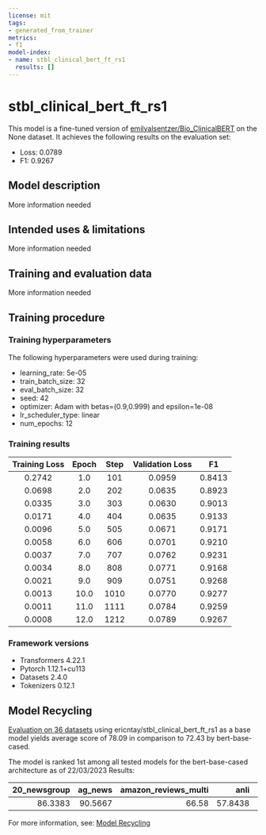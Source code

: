 ```yaml
---
license: mit
tags:
- generated_from_trainer
metrics:
- f1
model-index:
- name: stbl_clinical_bert_ft_rs1
  results: []
---
```


<!-- This model card has been generated automatically according to the information the Trainer had access to. You
should probably proofread and complete it, then remove this comment. -->

# stbl_clinical_bert_ft_rs1

This model is a fine-tuned version of [emilyalsentzer/Bio_ClinicalBERT](https://huggingface.co/emilyalsentzer/Bio_ClinicalBERT) on the None dataset.
It achieves the following results on the evaluation set:
- Loss: 0.0789
- F1: 0.9267

## Model description

More information needed

## Intended uses & limitations

More information needed

## Training and evaluation data

More information needed

## Training procedure

### Training hyperparameters

The following hyperparameters were used during training:
- learning_rate: 5e-05
- train_batch_size: 32
- eval_batch_size: 32
- seed: 42
- optimizer: Adam with betas=(0.9,0.999) and epsilon=1e-08
- lr_scheduler_type: linear
- num_epochs: 12

### Training results

| Training Loss | Epoch | Step | Validation Loss | F1     |
|:-------------:|:-----:|:----:|:---------------:|:------:|
| 0.2742        | 1.0   | 101  | 0.0959          | 0.8413 |
| 0.0698        | 2.0   | 202  | 0.0635          | 0.8923 |
| 0.0335        | 3.0   | 303  | 0.0630          | 0.9013 |
| 0.0171        | 4.0   | 404  | 0.0635          | 0.9133 |
| 0.0096        | 5.0   | 505  | 0.0671          | 0.9171 |
| 0.0058        | 6.0   | 606  | 0.0701          | 0.9210 |
| 0.0037        | 7.0   | 707  | 0.0762          | 0.9231 |
| 0.0034        | 8.0   | 808  | 0.0771          | 0.9168 |
| 0.0021        | 9.0   | 909  | 0.0751          | 0.9268 |
| 0.0013        | 10.0  | 1010 | 0.0770          | 0.9277 |
| 0.0011        | 11.0  | 1111 | 0.0784          | 0.9259 |
| 0.0008        | 12.0  | 1212 | 0.0789          | 0.9267 |


### Framework versions

- Transformers 4.22.1
- Pytorch 1.12.1+cu113
- Datasets 2.4.0
- Tokenizers 0.12.1

## Model Recycling

[Evaluation on 36 datasets](https://ibm.github.io/model-recycling/model_gain_chart?avg=5.66&mnli_lp=nan&20_newsgroup=4.60&ag_news=1.50&amazon_reviews_multi=0.87&anli=11.28&boolq=16.17&cb=18.66&cola=3.19&copa=-5.15&dbpedia=0.73&esnli=1.83&financial_phrasebank=16.64&imdb=3.11&isear=4.17&mnli=6.07&mrpc=6.04&multirc=-0.17&poem_sentiment=19.81&qnli=3.25&qqp=1.62&rotten_tomatoes=6.54&rte=20.76&sst2=4.38&sst_5bins=5.83&stsb=5.52&trec_coarse=0.97&trec_fine=19.02&tweet_ev_emoji=2.77&tweet_ev_emotion=4.76&tweet_ev_hate=-0.15&tweet_ev_irony=5.47&tweet_ev_offensive=0.05&tweet_ev_sentiment=3.17&wic=5.28&wnli=2.61&wsc=1.54&yahoo_answers=1.17&model_name=ericntay%2Fstbl_clinical_bert_ft_rs1&base_name=bert-base-cased) using ericntay/stbl_clinical_bert_ft_rs1 as a base model yields average score of 78.09 in comparison to 72.43 by bert-base-cased.

The model is ranked 1st among all tested models for the bert-base-cased architecture as of 22/03/2023
Results:

|   20_newsgroup |   ag_news |   amazon_reviews_multi |    anli |   boolq |      cb |    cola |   copa |   dbpedia |   esnli |   financial_phrasebank |   imdb |   isear |    mnli |    mrpc |   multirc |   poem_sentiment |    qnli |     qqp |   rotten_tomatoes |     rte |    sst2 |   sst_5bins |   stsb |   trec_coarse |   trec_fine |   tweet_ev_emoji |   tweet_ev_emotion |   tweet_ev_hate |   tweet_ev_irony |   tweet_ev_offensive |   tweet_ev_sentiment |     wic |    wnli |     wsc |   yahoo_answers |
|---------------:|----------:|-----------------------:|--------:|--------:|--------:|--------:|-------:|----------:|--------:|-----------------------:|-------:|--------:|--------:|--------:|----------:|-----------------:|--------:|--------:|------------------:|--------:|--------:|------------:|-------:|--------------:|------------:|-----------------:|-------------------:|----------------:|-----------------:|---------------------:|---------------------:|--------:|--------:|--------:|----------------:|
|        86.3383 |   90.5667 |                  66.58 | 57.8438 | 84.4343 | 82.1429 | 85.0431 |     47 |      79.5 | 91.4699 |                     85 | 94.256 | 72.5554 | 89.4528 | 88.9706 |   60.2929 |             87.5 | 93.2455 | 91.5681 |           91.0882 | 83.3935 | 95.8716 |     57.2398 | 90.042 |          97.6 |          92 |           47.014 |            83.6031 |         52.6263 |          70.6633 |              84.3023 |              71.4018 | 70.0627 | 54.9296 | 63.4615 |            72.2 |


For more information, see: [Model Recycling](https://ibm.github.io/model-recycling/)
